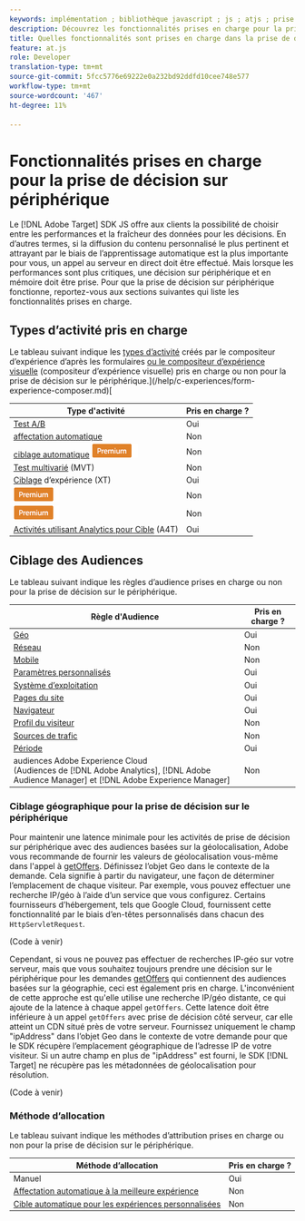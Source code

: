```yaml
---
keywords: implémentation ; bibliothèque javascript ; js ; atjs ; prise de décision sur périphérique ; prise de décision sur périphérique ; fonctionnalités prises en charge
description: Découvrez les fonctionnalités prises en charge pour la prise de décision sur périphérique.
title: Quelles fonctionnalités sont prises en charge dans la prise de décision sur le périphérique ?
feature: at.js
role: Developer
translation-type: tm+mt
source-git-commit: 5fcc5776e69222e0a232bd92ddfd10cee748e577
workflow-type: tm+mt
source-wordcount: '467'
ht-degree: 11%

---
```


# Fonctionnalités prises en charge pour la prise de décision sur périphérique

Le [!DNL Adobe Target] SDK JS offre aux clients la possibilité de choisir entre les performances et la fraîcheur des données pour les décisions. En d’autres termes, si la diffusion du contenu personnalisé le plus pertinent et attrayant par le biais de l’apprentissage automatique est la plus importante pour vous, un appel au serveur en direct doit être effectué. Mais lorsque les performances sont plus critiques, une décision sur périphérique et en mémoire doit être prise. Pour que la prise de décision sur périphérique fonctionne, reportez-vous aux sections suivantes qui liste les fonctionnalités prises en charge.

## Types d’activité pris en charge

Le tableau suivant indique les [types d’activité](/help/c-activities/target-activities-guide.md) créés par le compositeur d’expérience d’après les formulaires [ou le compositeur d’expérience visuelle](/help/c-experiences/c-visual-experience-composer/visual-experience-composer.md) (compositeur d’expérience visuelle) pris en charge ou non pour la prise de décision sur le périphérique.](/help/c-experiences/form-experience-composer.md)[

| Type d&#39;activité | Pris en charge ? |
| --- | --- |
| [Test A/B](/help/c-activities/t-test-ab/test-ab.md) | Oui |
| [affectation automatique](/help/c-activities/automated-traffic-allocation/automated-traffic-allocation.md) | Non |
| [ciblage automatique](/help/c-activities/auto-target/auto-target-to-optimize.md) ![Premium](/help/assets/premium.png) | Non |
| [Test multivarié](/help/c-activities/c-multivariate-testing/multivariate-testing.md) (MVT) | Non |
| [Ciblage](/help/c-activities/t-experience-target/experience-target.md)  d’expérience (XT) | Oui |
| [](/help/c-activities/t-automated-personalization/automated-personalization.md) ![Personnalisation automatisée Premium](/help/assets/premium.png) | Non |
| [](/help/c-recommendations/recommendations.md) ![RecommendationsPremium](/help/assets/premium.png) | Non |
| [Activités utilisant Analytics pour Cible](/help/c-integrating-target-with-mac/a4t/a4t.md)  (A4T) | Oui |

## Ciblage des Audiences

Le tableau suivant indique les règles d’audience prises en charge ou non pour la prise de décision sur le périphérique.

| Règle d&#39;Audience | Pris en charge ? |
| --- | --- |
| [Géo](/help/c-target/c-audiences/c-target-rules/geo.md) | Oui |
| [Réseau](/help/c-target/c-audiences/c-target-rules/network.md) | Non |
| [Mobile](/help/c-target/c-audiences/c-target-rules/mobile.md) | Non |
| [Paramètres personnalisés](/help/c-target/c-audiences/c-target-rules/custom-parameters.md) | Oui |
| [Système d’exploitation](/help/c-target/c-audiences/c-target-rules/operating-system.md) | Oui |
| [Pages du site](/help/c-target/c-audiences/c-target-rules/site-pages.md) | Oui |
| [Navigateur](/help/c-target/c-audiences/c-target-rules/browser.md) | Oui |
| [Profil du visiteur](/help/c-target/c-audiences/c-target-rules/visitor-profile.md) | Non |
| [Sources de trafic](/help/c-target/c-audiences/c-target-rules/traffic-sources.md) | Non |
| [Période](/help/c-target/c-audiences/c-target-rules/time-frame.md) | Oui |
| audiences Adobe Experience Cloud<br>(Audiences de [!DNL Adobe Analytics], [!DNL Adobe Audience Manager] et [!DNL Adobe Experience Manager] | Non |

### Ciblage géographique pour la prise de décision sur le périphérique

Pour maintenir une latence minimale pour les activités de prise de décision sur périphérique avec des audiences basées sur la géolocalisation, Adobe vous recommande de fournir les valeurs de géolocalisation vous-même dans l&#39;appel à [getOffers](/help/c-implementing-target/c-implementing-target-for-client-side-web/adobe-target-getoffers-atjs-2.md). Définissez l’objet Geo dans le contexte de la demande. Cela signifie à partir du navigateur, une façon de déterminer l’emplacement de chaque visiteur. Par exemple, vous pouvez effectuer une recherche IP/géo à l’aide d’un service que vous configurez. Certains fournisseurs d’hébergement, tels que Google Cloud, fournissent cette fonctionnalité par le biais d’en-têtes personnalisés dans chacun des `HttpServletRequest`.

(Code à venir)

Cependant, si vous ne pouvez pas effectuer de recherches IP-géo sur votre serveur, mais que vous souhaitez toujours prendre une décision sur le périphérique pour les demandes [getOffers](/help/c-implementing-target/c-implementing-target-for-client-side-web/adobe-target-getoffers-atjs-2.md) qui contiennent des audiences basées sur la géographie, ceci est également pris en charge. L&#39;inconvénient de cette approche est qu&#39;elle utilise une recherche IP/géo distante, ce qui ajoute de la latence à chaque appel `getOffers`. Cette latence doit être inférieure à un appel `getOffers` avec prise de décision côté serveur, car elle atteint un CDN situé près de votre serveur. Fournissez uniquement le champ &quot;ipAddress&quot; dans l’objet Geo dans le contexte de votre demande pour que le SDK récupère l’emplacement géographique de l’adresse IP de votre visiteur. Si un autre champ en plus de &quot;ipAddress&quot; est fourni, le SDK [!DNL Target] ne récupère pas les métadonnées de géolocalisation pour résolution.

(Code à venir)

### Méthode d’allocation

Le tableau suivant indique les méthodes d’attribution prises en charge ou non pour la prise de décision sur le périphérique.

| Méthode d’allocation | Pris en charge ? |
| --- | --- |
| Manuel | Oui |
| [Affectation automatique à la meilleure expérience](/help/c-activities/automated-traffic-allocation/automated-traffic-allocation.md) | Non |
| [Cible automatique pour les expériences personnalisées](/help/c-activities/auto-target/auto-target-to-optimize.md) | Non |
